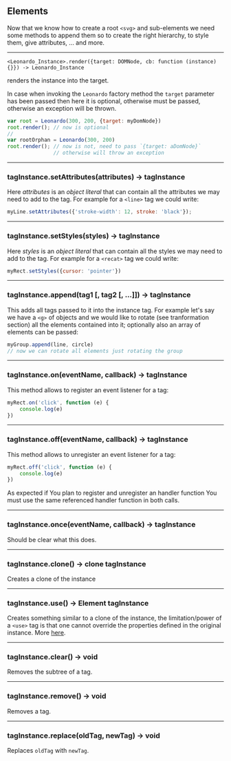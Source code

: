 <a name="elements"></a>
## Elements 

Now that we know how to create a root `<svg>` and sub-elements we need some methods to append them so to create the right hierarchy, to style them, give attributes, ... and more.

---  
    <Leonardo_Instance>.render({target: DOMNode, cb: function (instance) {}}) -> Leonardo_Instance

renders the instance into the target.

In case when invoking the `Leonardo` factory method the `target` parameter has been passed then here it is optional, otherwise must be passed, otherwise an exception will be thrown.  
``` js
var root = Leonardo(300, 200, {target: myDomNode})
root.render(); // now is optional
// 
var rootOrphan = Leonardo(300, 200)
root.render(); // now is not, need to pass `{target: aDomNode}`
               // otherwise will throw an exception

```  

---
### tagInstance.setAttributes(attributes) -> tagInstance

Here _attributes_ is an _object literal_ that can contain all the attributes we may need to add to the tag. For example for a `<line>` tag we could write:
``` js  
myLine.setAttributes({'stroke-width': 12, stroke: 'black'});
```
---
### tagInstance.setStyles(styles) -> tagInstance  

Here _styles_ is an _object literal_ that can contain all the styles we may need to add to the tag. For example for a `<recat>` tag we could write:
``` js
myRect.setStyles({cursor: 'pointer'})
```
---
### tagInstance.append(tag1 [, tag2 [, ...]]) -> tagInstance  

This adds all tags passed to it into the instance tag. For example let's say we have a `<g>` of objects and we would like to rotate (see tranformation section) all the elements contained into it; optionally also an array of elements can be passed:
``` js
myGroup.append(line, circle)
// now we can rotate all elements just rotating the group
```
---
### tagInstance.on(eventName, callback) -> tagInstance  

This method allows to register an event listener for a tag:
``` js
myRect.on('click', function (e) {
    console.log(e)
})
```
---
### tagInstance.off(eventName, callback) -> tagInstance  

This method allows to unregister an event listener for a tag:
``` js
myRect.off('click', function (e) {
    console.log(e)
})
```
As expected if You plan to register and unregister an handler function You must use the same referenced handler function in both calls.

---

### tagInstance.once(eventName, callback) -> tagInstance  

Should be clear what this does.

---

### tagInstance.clone() -> clone tagInstance  

Creates a clone of the instance

---

### tagInstance.use() -> <use> Element tagInstance  

Creates something similar to a clone of the instance, the limitation/power of a `<use>` tag is that one cannot override the properties defined in the original instance. More [here](https://developer.mozilla.org/en-US/docs/Web/SVG/Element/use).

---

### tagInstance.clear() -> void

Removes the subtree of a tag.

---

### tagInstance.remove() -> void

Removes a tag.

---

### tagInstance.replace(oldTag, newTag) -> void

Replaces `oldTag` with `newTag`.


